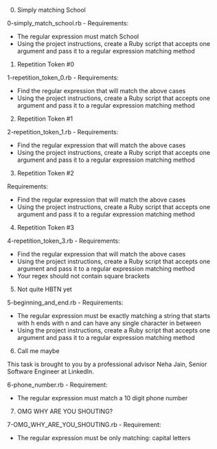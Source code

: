 0. Simply matching School

0-simply_match_school.rb - Requirements:

- The regular expression must match School
- Using the project instructions, create a Ruby script that accepts one argument and pass it to a regular expression matching method


1. Repetition Token #0

1-repetition_token_0.rb - Requirements:

- Find the regular expression that will match the above cases
- Using the project instructions, create a Ruby script that accepts one argument and pass it to a regular expression matching method


2. Repetition Token #1

2-repetition_token_1.rb - Requirements:

- Find the regular expression that will match the above cases
- Using the project instructions, create a Ruby script that accepts one argument and pass it to a regular expression matching method


3. Repetition Token #2

Requirements:

- Find the regular expression that will match the above cases
- Using the project instructions, create a Ruby script that accepts one argument and pass it to a regular expression matching method


4. Repetition Token #3

4-repetition_token_3.rb - Requirements:

- Find the regular expression that will match the above cases
- Using the project instructions, create a Ruby script that accepts one argument and pass it to a regular expression matching method
- Your regex should not contain square brackets


5. Not quite HBTN yet

5-beginning_and_end.rb - Requirements:

- The regular expression must be exactly matching a string that starts with h ends with n and can have any single character in between
- Using the project instructions, create a Ruby script that accepts one argument and pass it to a regular expression matching method


6. Call me maybe

This task is brought to you by a professional advisor Neha Jain, Senior Software Engineer at LinkedIn.

6-phone_number.rb - Requirement:

- The regular expression must match a 10 digit phone number


7. OMG WHY ARE YOU SHOUTING?

7-OMG_WHY_ARE_YOU_SHOUTING.rb - Requirement:

- The regular expression must be only matching: capital letters

